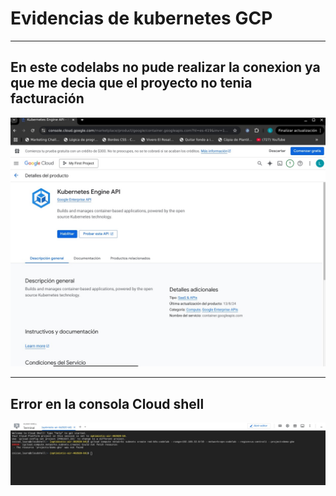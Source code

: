 # Evidencias de kubernetes GCP
---
## En este codelabs no pude realizar la conexion ya que me decia que el proyecto no tenia facturación
![](img/evidencias_1.jpg)

---
## Error en la consola Cloud shell
![](img/evidencias2.jpg)

